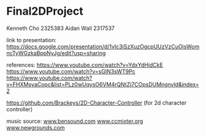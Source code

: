 # Final2DProject
 Kenneth Cho 2325383
 Aidan Wall 2317537
 
 
 link to presentation:
 https://docs.google.com/presentation/d/1vIc3iSzXuzOgcpUUzVzCuOjsWomncTyWGzkaBppNyJg/edit?usp=sharing
 
 
references:
 https://www.youtube.com/watch?v=YdxYdHidCkE
 https://www.youtube.com/watch?v=sGIN3sWT9Pc
 https://www.youtube.com/watch?v=FHXMsyaCopc&list=PLz0wUqysO6VM4rQNtZj7COpsDUMngnvld&index=2
 
 https://github.com/Brackeys/2D-Character-Controller (for 2d character controller)
 
 music source:
 www.bensound.com
 www.ccmixter.org
 www.newgrounds.com
 
 
